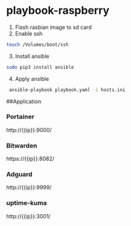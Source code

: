 # playbook-raspberry

1. Flash rasbian image to sd card
2. Enable ssh
```bash
touch /Volumes/boot/ssh
```
3. Install ansible
```bash
sudo pip3 install ansible
```
4. Apply ansible
```bash
 ansible-playbook playbook.yaml -i hosts.ini
 ```


##Application
### Portainer
http://{{ip}}:9000/

### Bitwarden
https://{{ip}}:8082/

### Adguard
http://{{ip}}:9999/

### uptime-kuma
http://{{ip}}:3001/